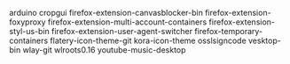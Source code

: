 arduino
cropgui
firefox-extension-canvasblocker-bin
firefox-extension-foxyproxy
firefox-extension-multi-account-containers
firefox-extension-styl-us-bin
firefox-extension-user-agent-switcher
firefox-temporary-containers
flatery-icon-theme-git
kora-icon-theme
osslsigncode
vesktop-bin
wlay-git
wlroots0.16
youtube-music-desktop
